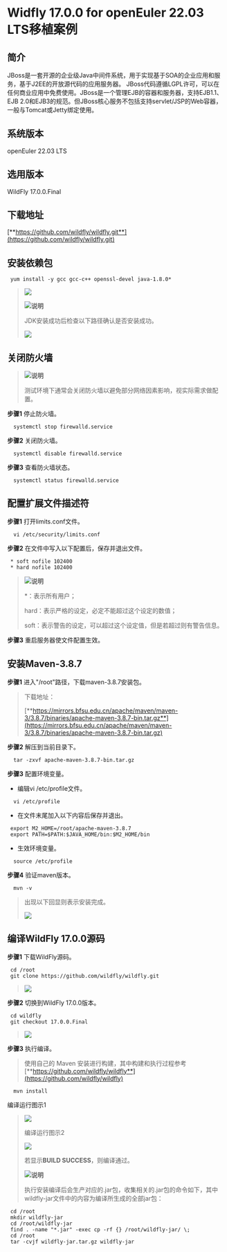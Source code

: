 # Widfly 17.0.0 for openEuler 22.03 LTS移植案例



## **简介**

JBoss是一套开源的企业级Java中间件系统，用于实现基于SOA的企业应用和服务，基于J2EE的开放源代码的应用服务器。 JBoss代码遵循LGPL许可，可以在任何商业应用中免费使用。JBoss是一个管理EJB的容器和服务器，支持EJB1.1、EJB 2.0和EJB3的规范。但JBoss核心服务不包括支持servlet/JSP的Web容器，一般与Tomcat或Jetty绑定使用。



## 系统版本

openEuler 22.03 LTS



## **选用版本**

WildFly 17.0.0.Final



##  下载地址

 [**https://github.com/wildfly/wildfly.git**](https://github.com/wildfly/wildfly.git)



## **安装依赖包**

```
 yum install -y gcc gcc-c++ openssl-devel java-1.8.0*
```

> ![](./images/image3.png)
> 
>![](./images/image1.png)**说明**
> 
> JDK安装成功后检查以下路径确认是否安装成功。
>
> ![](./images/image4.png)



##  **关闭防火墙**

> ![](./images/image1.png)**说明**
> 
>测试环境下通常会关闭防火墙以避免部分网络因素影响，视实际需求做配置。

**步骤1** 停止防火墙。

```
  systemctl stop firewalld.service
```

**步骤2** 关闭防火墙。

```
  systemctl disable firewalld.service
```

**步骤3** 查看防火墙状态。

```
  systemctl status firewalld.service
```



##  **配置扩展文件描述符**

**步骤1** 打开limits.conf文件。

```
  vi /etc/security/limits.conf
```

**步骤2** 在文件中写入以下配置后，保存并退出文件。

```
 * soft nofile 102400                                                 
 * hard nofile 102400                                                 
```

> ![](./images/image1.png)**说明**
> 
>\*：表示所有用户；
> 
>hard：表示严格的设定，必定不能超过这个设定的数值；
> 
>soft：表示警告的设定，可以超过这个设定值，但是若超过则有警告信息。

**步骤3** 重启服务器使文件配置生效。



##  **安装Maven-3.8.7**

**步骤1** 进入"/root"路径，下载maven-3.8.7安装包。

> 下载地址：
>
> [**https://mirrors.bfsu.edu.cn/apache/maven/maven-3/3.8.7/binaries/apache-maven-3.8.7-bin.tar.gz**](https://mirrors.bfsu.edu.cn/apache/maven/maven-3/3.8.7/binaries/apache-maven-3.8.7-bin.tar.gz)

**步骤2** 解压到当前目录下。

```
  tar -zxvf apache-maven-3.8.7-bin.tar.gz
```

**步骤3** 配置环境变量。

- 编辑vi /etc/profile文件。

```
  vi /etc/profile
```

- 在文件末尾加入以下内容后保存并退出。

```
 export M2_HOME=/root/apache-maven-3.8.7                               
 export PATH=$PATH:$JAVA_HOME/bin:$M2_HOME/bin                      
```

- 生效环境变量。

```
  source /etc/profile
```

**步骤4** 验证maven版本。

```
  mvn -v
```

> 出现以下回显则表示安装完成。
>
> ![](./images/image5.png)





##  **编译WildFly 17.0.0源码**

**步骤1** 下载WildFly源码。

```
 cd /root                                                              
 git clone https://github.com/wildfly/wildfly.git                     
```

> ![](./images/image6.png)

**步骤2** 切换到WildFly 17.0.0版本。

```
 cd wildfly                                                            
 git checkout 17.0.0.Final                                             
```

> ![](./images/image7.png)

**步骤3** 执行编译。

> 使用自己的 Maven 安装进行构建，其中构建和执行过程参考[**https://github.com/wildfly/wildfly**](https://github.com/wildfly/wildfly)
>

```
  mvn install
```

编译运行图示1

> ![](./images/image8.png)
>
> 编译运行图示2
> 
>![](./images/image9.png)
> 
>若显示**BUILD SUCCESS**，则编译通过。
> 
> ![](./images/image1.png)**说明**
>
> 执行安装编译后会生产对应的.jar包，收集相关的.jar包的命令如下，其中wildfly-jar文件中的内容为编译所生成的全部jar包：
>

```
 cd /root                                                              
 mkdir wildfly-jar                                                    
 cd /root/wildfly-jar                                                  
 find . -name "*.jar" -exec cp -rf {} /root/wildfly-jar/ \;            
 cd /root                                                              
 tar -cvjf wildfly-jar.tar.gz wildfly-jar                              
```



